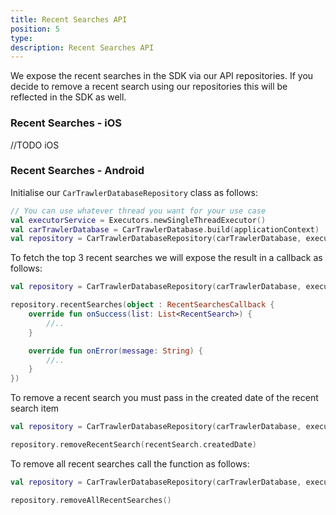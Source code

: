 ```yaml
---
title: Recent Searches API
position: 5
type:
description: Recent Searches API 
---
```


We expose the recent searches in the SDK via our API repositories. If you decide to remove a recent search using our repositories this will be reflected in the SDK as well.

### Recent Searches - iOS
//TODO iOS

### Recent Searches - Android

Initialise our ``CarTrawlerDatabaseRepository`` class as follows:

````kotlin
// You can use whatever thread you want for your use case
val executorService = Executors.newSingleThreadExecutor() 
val carTrawlerDatabase = CarTrawlerDatabase.build(applicationContext)
val repository = CarTrawlerDatabaseRepository(carTrawlerDatabase, executorService)
````

To fetch the top 3 recent searches we will expose the result in a callback as follows:

````kotlin
val repository = CarTrawlerDatabaseRepository(carTrawlerDatabase, executorService)

repository.recentSearches(object : RecentSearchesCallback {
    override fun onSuccess(list: List<RecentSearch>) {
        //..
    }

    override fun onError(message: String) {
        //..
    }
})
````

To remove a recent search you must pass in the created date of the recent search item
````kotlin
val repository = CarTrawlerDatabaseRepository(carTrawlerDatabase, executorService)

repository.removeRecentSearch(recentSearch.createdDate)
````

To remove all recent searches call the function as follows:
````kotlin
val repository = CarTrawlerDatabaseRepository(carTrawlerDatabase, executorService)

repository.removeAllRecentSearches()
````